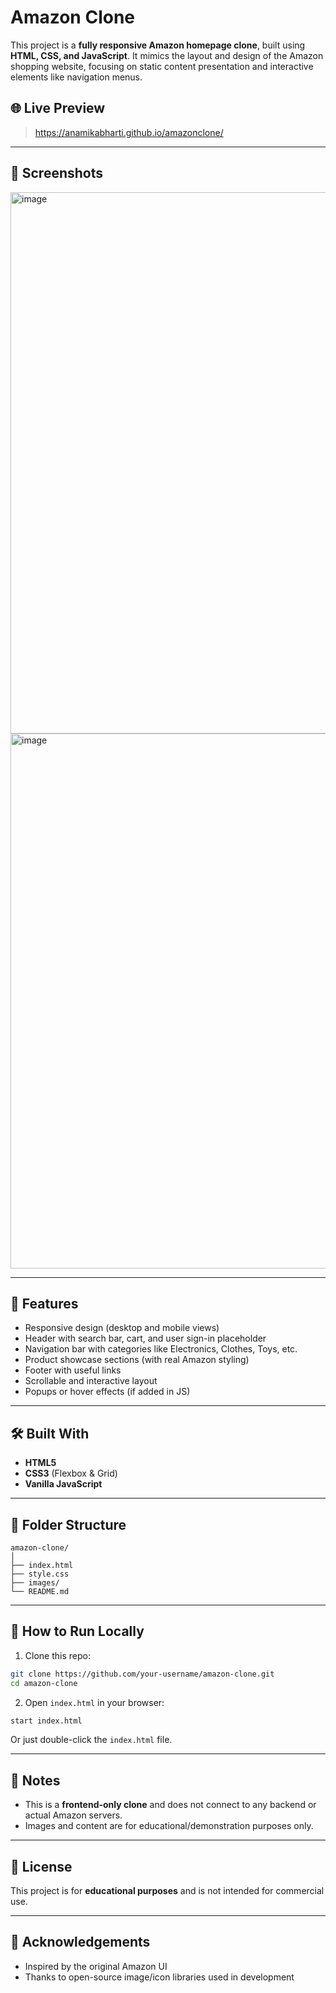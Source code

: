 
# Amazon Clone

This project is a **fully responsive Amazon homepage clone**, built using **HTML, CSS, and JavaScript**. It mimics the layout and design of the Amazon shopping website, focusing on static content presentation and interactive elements like navigation menus.

## 🌐 Live Preview

>  https://anamikabharti.github.io/amazonclone/
---

## 📸 Screenshots
<img width="1899" height="866" alt="image" src="https://github.com/user-attachments/assets/9e94158f-73f0-43ed-8f3a-53a3de471694" />
<img width="1884" height="856" alt="image" src="https://github.com/user-attachments/assets/719aa668-0250-4965-bb62-74800076838c" />


---

## 🔧 Features

- Responsive design (desktop and mobile views)
- Header with search bar, cart, and user sign-in placeholder
- Navigation bar with categories like Electronics, Clothes, Toys, etc.
- Product showcase sections (with real Amazon styling)
- Footer with useful links
- Scrollable and interactive layout
- Popups or hover effects (if added in JS)

---

## 🛠️ Built With

- **HTML5**
- **CSS3** (Flexbox & Grid)
- **Vanilla JavaScript**

---

## 📁 Folder Structure

```
amazon-clone/
│
├── index.html
├── style.css
├── images/
└── README.md
```

---

## 🚀 How to Run Locally

1. Clone this repo:

```bash
git clone https://github.com/your-username/amazon-clone.git
cd amazon-clone
```

2. Open `index.html` in your browser:

```bash
start index.html
```

Or just double-click the `index.html` file.

---

## 📌 Notes

- This is a **frontend-only clone** and does not connect to any backend or actual Amazon servers.
- Images and content are for educational/demonstration purposes only.

---

## 📜 License

This project is for **educational purposes** and is not intended for commercial use.

---

## 🙌 Acknowledgements

- Inspired by the original Amazon UI
- Thanks to open-source image/icon libraries used in development

